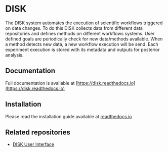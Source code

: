 
# DISK

The DISK system automates the execution of scientific workflows triggered 
on data changes. To do this DISK collects data from different data repositories
and defines methods on different workflows systems. User defined goals are 
periodically check for new data/methods available. When a method detects new data,
a new workflow execution will be send. Each experiment execution is stored with its
metadata and outputs for posterior analysis.


## Documentation

Full documentation is available at [https://disk.readthedocs.io](https://disk.readthedocs.io)


## Installation

Please read the installation guide available at [readthedocs.io](https://disk.readthedocs.io/en/stable/admin-guide/installation/)

## Related repositories

- [DISK User Interface](https://github.com/KnowledgeCaptureAndDiscovery/DISK-UI)
